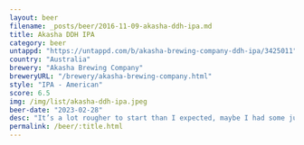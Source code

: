 ```yaml
---
layout: beer
filename: _posts/beer/2016-11-09-akasha-ddh-ipa.md
title: Akasha DDH IPA
category: beer
untappd: "https://untappd.com/b/akasha-brewing-company-ddh-ipa/3425011"
country: "Australia"
brewery: "Akasha Brewing Company"
breweryURL: "/brewery/akasha-brewing-company.html"
style: "IPA - American"
score: 6.5
img: /img/list/akasha-ddh-ipa.jpeg
beer-date: "2023-02-28"
desc: "It’s a lot rougher to start than I expected, maybe I had some junk from the can. It does have a great smell"
permalink: /beer/:title.html
---
```

